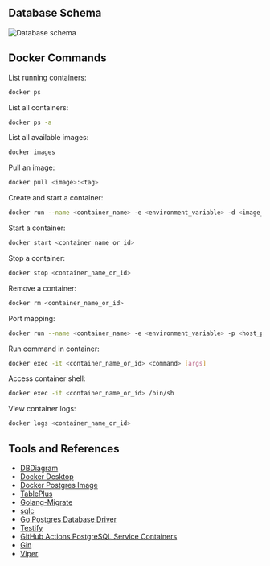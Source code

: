 ## Database Schema

![Database schema](images/database_schema.png)

## Docker Commands

List running containers:
```bash
docker ps
```

List all containers:
```bash
docker ps -a
```

List all available images:
```bash
docker images
```

Pull an image:
```bash
docker pull <image>:<tag>
```

Create and start a container:
```bash
docker run --name <container_name> -e <environment_variable> -d <image_name>:<tag>
```

Start a container:
```bash
docker start <container_name_or_id>
```

Stop a container:
```bash
docker stop <container_name_or_id>
```

Remove a container:
```bash
docker rm <container_name_or_id>
```

Port mapping:
```bash
docker run --name <container_name> -e <environment_variable> -p <host_ports:container_ports> -d <image>:<tag>
```

Run command in container:
```bash
docker exec -it <container_name_or_id> <command> [args]
```

Access container shell:
```bash
docker exec -it <container_name_or_id> /bin/sh
```

View container logs:
```bash
docker logs <container_name_or_id>
```

## Tools and References

- [DBDiagram](https://dbdiagram.io/)
- [Docker Desktop](https://www.docker.com/products/docker-desktop/)
- [Docker Postgres Image](https://hub.docker.com/_/postgres)
- [TablePlus](https://tableplus.com/)
- [Golang-Migrate](https://github.com/golang-migrate/migrate)
- [sqlc](https://sqlc.dev/)
- [Go Postgres Database Driver](https://github.com/lib/pq)
- [Testify](https://github.com/stretchr/testify)
- [GitHub Actions PostgreSQL Service Containers](https://docs.github.com/en/actions/using-containerized-services/creating-postgresql-service-containers)
- [Gin](https://github.com/gin-gonic/gin)
- [Viper](https://github.com/spf13/viper)
